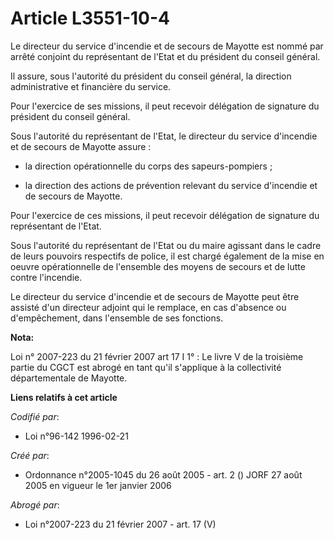 # Article L3551-10-4

Le directeur du service d'incendie et de secours de Mayotte est nommé par arrêté conjoint du représentant de l'Etat et du
président du conseil général.

Il assure, sous l'autorité du président du conseil général, la direction administrative et financière du service.

Pour l'exercice de ses missions, il peut recevoir délégation de signature du président du conseil général.

Sous l'autorité du représentant de l'Etat, le directeur du service d'incendie et de secours de Mayotte assure :

- la direction opérationnelle du corps des sapeurs-pompiers ;

- la direction des actions de prévention relevant du service d'incendie et de secours de Mayotte.

Pour l'exercice de ces missions, il peut recevoir délégation de signature du représentant de l'Etat.

Sous l'autorité du représentant de l'Etat ou du maire agissant dans le cadre de leurs pouvoirs respectifs de police, il est
chargé également de la mise en oeuvre opérationnelle de l'ensemble des moyens de secours et de lutte contre l'incendie.

Le directeur du service d'incendie et de secours de Mayotte peut être assisté d'un directeur adjoint qui le remplace, en cas
d'absence ou d'empêchement, dans l'ensemble de ses fonctions.

**Nota:**

Loi n° 2007-223 du 21 février 2007 art 17 I 1° : Le livre V de la troisième partie du CGCT est abrogé en tant qu'il
s'applique à la collectivité départementale de Mayotte.

**Liens relatifs à cet article**

_Codifié par_:

  - Loi n°96-142 1996-02-21

_Créé par_:

  - Ordonnance n°2005-1045 du 26 août 2005 - art. 2 () JORF 27 août 2005 en vigueur le 1er janvier 2006

_Abrogé par_:

  - Loi n°2007-223 du 21 février 2007 - art. 17 (V)
